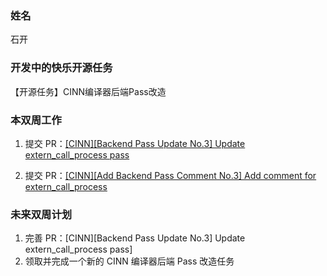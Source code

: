 ### 姓名

石开

### 开发中的快乐开源任务

【开源任务】CINN编译器后端Pass改造

### 本双周工作

1. 提交 PR：[[CINN][Backend Pass Update No.3] Update extern_call_process pass](https://github.com/PaddlePaddle/Paddle/pull/70191)

2. 提交 PR：[[CINN][Add Backend Pass Comment No.3] Add comment for extern_call_process](https://github.com/PaddlePaddle/Paddle/pull/70233)

### 未来双周计划

1. 完善 PR：[CINN][Backend Pass Update No.3] Update extern_call_process pass]
2. 领取并完成一个新的 CINN 编译器后端 Pass 改造任务